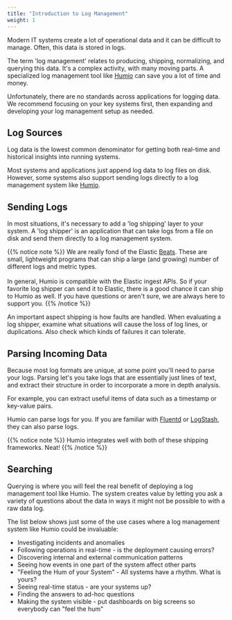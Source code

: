 ```yaml
---
title: "Introduction to Log Management"
weight: 1
---
```


Modern IT systems create a lot of operational data and it can be difficult to
manage. Often, this data is stored in logs.

The term 'log management' relates to producing, shipping, normalizing, and
querying this data. It's a complex activity, with many moving
parts. A specialized log management tool like
[Humio](http://www.humio.com) can save you a lot of time and money.

Unfortunately, there are no standards across applications for
logging data. We recommend focusing on your key systems first, then
expanding and developing your log management setup as needed.

## Log Sources

Log data is the lowest common denominator for getting both real-time and historical insights into running systems.

Most systems and applications just append log data to log files on disk.
However, some systems also support sending logs directly to a log management
system like [Humio](http://www.humio.com).


## Sending Logs

In most situations, it's necessary to add a 'log shipping' layer to your system.  A 'log shipper' is an application that can take logs from a file on disk and send them directly to a log management system.


{{% notice note %}}
We are really fond of the Elastic
[Beats](https://www.elastic.co/products/beats). These are small,
lightweight programs that can ship a large (and growing) number of
different logs and metric types.
<br>
<br>
In general, Humio is compatible with the Elastic ingest APIs. So if your
favorite log shipper can send it to Elastic, there is a good chance it can ship to Humio as well. If you have questions or aren't sure, we are always here to support you.
{{% /notice %}}

An important aspect shipping is how faults are handled. When evaluating a log shipper, examine what situations will cause the loss of log lines, or duplications. Also check which kinds of failures it can tolerate.

## Parsing Incoming Data

Because most log formats are unique, at some point you'll need to parse
your logs.  Parsing let's you take logs that are essentially just lines of text, and extract their structure in order to incorporate a more in depth analysis.

For example, you can extract useful items of data such as a timestamp or
key-value pairs.

Humio can parse logs for you. If you are familiar with [Fluentd](http://www.fluentd.org/) or
[LogStash](https://www.elastic.co/products/logstash), they can also parse logs.

{{% notice note %}}
Humio integrates well with both of these shipping frameworks. Neat!
{{% /notice %}}


## Searching

Querying is where you will feel the real benefit of deploying a log management
tool like Humio. The system creates value by letting you ask a variety of questions about the data in ways it might not be possible to with a raw data log.

The list below shows just some of the use cases where a log management system
like Humio could be invaluable:

- Investigating incidents and anomalies
- Following operations in real-time - is the deployment causing errors?
- Discovering internal and external communication patterns
- Seeing how events in one part of the system affect other parts
- "Feeling the Hum of your System" - All systems have a rhythm.  What is yours?
- Seeing real-time status - are your systems up?
- Finding the answers to ad-hoc questions
- Making the system visible - put dashboards on big screens so everybody can "feel the hum"
